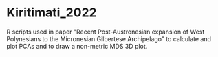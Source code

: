 # Kiritimati_2022
R scripts used in paper "Recent Post-Austronesian expansion of West Polynesians to the Micronesian Gilbertese Archipelago" to calculate and plot PCAs and to draw a non-metric MDS 3D plot.
